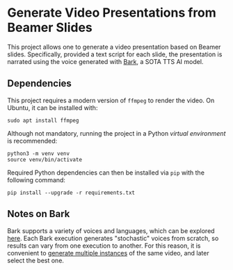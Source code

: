 Generate Video Presentations from Beamer Slides
===================
This project allows one to generate a video presentation based on Beamer slides. Specifically, provided a text script for each slide, the presentation is narrated using the voice generated with [Bark](https://github.com/suno-ai/bark), a SOTA TTS AI model.


Dependencies
----------

This project requires a modern version of `ffmpeg` to render the video. On Ubuntu, it can be installed with:

    sudo apt install ffmpeg

Although not mandatory, running the project in a Python *virtual environment* is recommended:

    python3 -m venv venv
    source venv/bin/activate

Required Python dependencies can then be installed via `pip` with the following command:

    pip install --upgrade -r requirements.txt


Notes on Bark
----------

Bark supports a variety of voices and languages, which can be explored [here](https://suno-ai.notion.site/8b8e8749ed514b0cbf3f699013548683?v=bc67cff786b04b50b3ceb756fd05f68c).
Each Bark execution generates "stochastic" voices from scratch, so results can vary from one execution to another. For this reason, it is convenient to [generate multiple instances](https://github.com/filippobistaffa/beamer2ai/blob/83f22dec2bcf6ec13a4c6863ea7c2e642b870045/example.py#L71) of the same video, and later select the best one.
